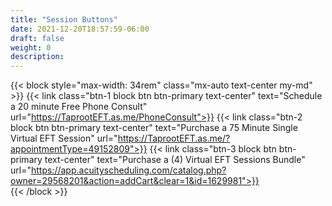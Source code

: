 ```yaml
---
title: "Session Buttons"
date: 2021-12-20T18:57:59-06:00
draft: false
weight: 0
description: 
---
```

{{< block style="max-width: 34rem" class="mx-auto text-center my-md" >}}
{{< link class="btn-1 block btn btn-primary text-center" text="Schedule a 20 minute Free Phone Consult" url="https://TaprootEFT.as.me/PhoneConsult">}}
{{< link class="btn-2 block btn btn-primary text-center" text="Purchase a 75 Minute Single Virtual EFT Session" url="https://TaprootEFT.as.me/?appointmentType=49152809">}}
{{< link class="btn-3 block btn btn-primary text-center" text="Purchase a (4) Virtual EFT Sessions Bundle" url="https://app.acuityscheduling.com/catalog.php?owner=29568201&action=addCart&clear=1&id=1629981">}}  
{{< /block >}}